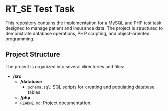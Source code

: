 # RT_SE Test Task

This repository contains the implementation for a MySQL and PHP test task designed to manage patient and insurance data. The project is structured to demonstrate database operations, PHP scripting, and object-oriented programming.

## Project Structure

The project is organized into several directories and files:

- **/src**
  - **/database**
    - `schema.sql`: SQL scripts for creating and populating database tables.
  - **/php**
  - `README.md`: Project documentation.
  